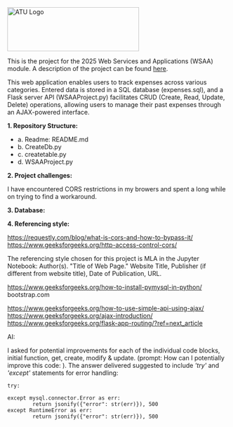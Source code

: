 <img src="https://studenthub.atu.ie/assets/ATU_Logo.fa93bf0a.svg" alt="ATU Logo" width="300" height="100">

This is the project for the 2025 Web Services and Applications (WSAA) module. A description of the project can be found [here](https://vlegalwaymayo.atu.ie/pluginfile.php/1496651/mod_resource/content/15/WSAA%20Project%20Description.pdf). 

This web application enables users to track expenses across various categories. Entered data is stored in a SQL database (expenses.sql), and a Flask server API (WSAAProject.py) facilitates CRUD (Create, Read, Update, Delete) operations, allowing users to manage their past expenses through an AJAX-powered interface.

**1. Repository Structure:**

- a. Readme: README.md
- b. CreateDb.py
- c. createtable.py
- d. WSAAProject.py

**2. Project challenges:**

I have encountered CORS restrictions in my browers and spent a long while on trying to find a workaround.


**3. Database:**


**4. Referencing style:**

https://requestly.com/blog/what-is-cors-and-how-to-bypass-it/
https://www.geeksforgeeks.org/http-access-control-cors/


The referencing style chosen for this project is MLA in the Jupyter Notebook: Author(s). "Title of Web Page." Website Title, Publisher (if different from website title), Date of Publication, URL. 

https://www.geeksforgeeks.org/how-to-install-pymysql-in-python/
bootstrap.com

https://www.geeksforgeeks.org/how-to-use-simple-api-using-ajax/
https://www.geeksforgeeks.org/ajax-introduction/
https://www.geeksforgeeks.org/flask-app-routing/?ref=next_article

AI:

I asked for potential improvements for each of the individual code blocks, initial function, get, create, modify & update. (prompt: How can I potentially improve this code: ). The answer delivered suggested to include *'try'* and *'except'* statements for error handling: 

```
try:

except mysql.connector.Error as err:
        return jsonify({"error": str(err)}), 500
except RuntimeError as err:
        return jsonify({"error": str(err)}), 500
```

